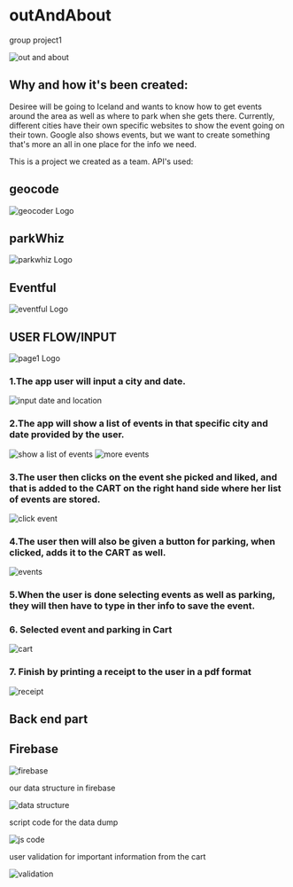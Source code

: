 # outAndAbout
group project1

![out and about](page0.png)

## Why and how it's been created:

Desiree will be going to Iceland and wants to know how to get events around the area as well as where to park when she gets there. Currently, different cities have their own specific websites to show the event going on their town. Google also shows events, but we want to create something that's more an all in one place for the info we need.

This is a project we created as a team. 
API's used:

## geocode
![geocoder Logo](geocoder.png)
## parkWhiz
![parkwhiz Logo](parkwhiz.png)
## Eventful
![eventful Logo](eventful.png)

## USER FLOW/INPUT
![page1 Logo](page1.png)

### 1.The app user will input a city and date.

![input date and location](page2.png)

### 2.The app will show a list of events in that specific city and date provided by the user.

![show a list of events ](page3.png)
![more events](page4.png)

### 3.The user then clicks on the event she picked and liked, and that is added to the CART  on the right hand side where her list of events are stored.

![click event](page5.png)
### 4.The user then will also be given a button for parking, when clicked, adds it to the CART as well.

![ events](page6.png)
### 5.When the user is done selecting events as well as parking, they will then have to type in ther info to save the event.

### 6. Selected event and parking in Cart

![ cart ](page7.png)

### 7. Finish by printing a receipt to the user in a pdf format

![ receipt ](page8.png)


## Back end part

## Firebase

![ firebase ](firebase.png)

our data structure in firebase

![data structure](database.png)

script code for the data dump

![js code](firebasedump.png)

user validation for important information from the cart

![validation](uservalidation.png)
